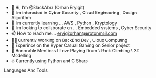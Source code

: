 - 👋 Hi, I’m @BlackAbra (Orhan Eryigit)
- 👀 I’m interested in  Cyber Security ,  Cloud Engineering  , Design Algorithm
- 🌱 I’m currently learning ...  AWS , Python , Kryptology
- 💞️ I’m looking to collaborate on ... Embedded systems , Cyber Security 
- 📫 How to reach me ... eryigitorhan@protonmail.com
- 🧑‍💻 Currently Working on BackEnd Dev , Cloud Computing
- 👾 Experince on the Hyper Casual Gaming on Senior project 
- 🌵  Honorable Mentions I Love Playing Drum \  Rock Climbing \ 3D Modelling 
- 🔥  Currently using Python and C Sharp 

Languages And Tools 




<!---
BlackAbra/BlackAbra is a ✨ special ✨ repository because its `README.md` (this file) appears on your GitHub profile.
You can click the Preview link to take a look at your changes.
--->
